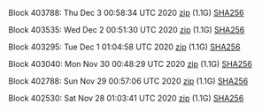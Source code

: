 Block 403788: Thu Dec  3 00:58:34 UTC 2020 [zip](https://dash-bootstrap.ams3.digitaloceanspaces.com/testnet/2020-12-03/bootstrap.dat.zip) (1.1G) [SHA256](https://dash-bootstrap.ams3.digitaloceanspaces.com/testnet/2020-12-03/sha256.txt)

Block 403535: Wed Dec  2 00:51:30 UTC 2020 [zip](https://dash-bootstrap.ams3.digitaloceanspaces.com/testnet/2020-12-02/bootstrap.dat.zip) (1.1G) [SHA256](https://dash-bootstrap.ams3.digitaloceanspaces.com/testnet/2020-12-02/sha256.txt)

Block 403295: Tue Dec  1 01:04:58 UTC 2020 [zip](https://dash-bootstrap.ams3.digitaloceanspaces.com/testnet/2020-12-01/bootstrap.dat.zip) (1.1G) [SHA256](https://dash-bootstrap.ams3.digitaloceanspaces.com/testnet/2020-12-01/sha256.txt)

Block 403040: Mon Nov 30 00:48:29 UTC 2020 [zip](https://dash-bootstrap.ams3.digitaloceanspaces.com/testnet/2020-11-30/bootstrap.dat.zip) (1.1G) [SHA256](https://dash-bootstrap.ams3.digitaloceanspaces.com/testnet/2020-11-30/sha256.txt)

Block 402788: Sun Nov 29 00:57:06 UTC 2020 [zip](https://dash-bootstrap.ams3.digitaloceanspaces.com/testnet/2020-11-29/bootstrap.dat.zip) (1.1G) [SHA256](https://dash-bootstrap.ams3.digitaloceanspaces.com/testnet/2020-11-29/sha256.txt)

Block 402530: Sat Nov 28 01:03:41 UTC 2020 [zip](https://dash-bootstrap.ams3.digitaloceanspaces.com/testnet/2020-11-28/bootstrap.dat.zip) (1.1G) [SHA256](https://dash-bootstrap.ams3.digitaloceanspaces.com/testnet/2020-11-28/sha256.txt)
